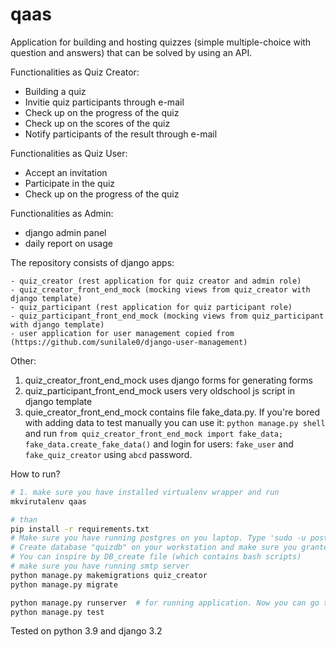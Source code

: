 # qaas

Application for building and hosting quizzes (simple multiple-choice with question and answers) that can be solved by using an API.

Functionalities as Quiz Creator:
- Building a quiz
- Invitie quiz participants through e-mail
- Check up on the progress of the quiz
- Check up on the scores of the quiz
- Notify participants of the result through e-mail

Functionalities as Quiz User:
- Accept an invitation
- Participate in the quiz
- Check up on the progress of the quiz

Functionalities as Admin:
- django admin panel
- daily report on usage


The repository consists of django apps:

    - quiz_creator (rest application for quiz creator and admin role)
    - quiz_creator_front_end_mock (mocking views from quiz_creator with django template)
    - quiz_participant (rest application for quiz participant role)
    - quiz_participant_front_end_mock (mocking views from quiz_participant with django template)
    - user application for user management copied from (https://github.com/sunilale0/django-user-management)

Other:
1. quiz_creator_front_end_mock uses django forms for generating forms
2. quiz_participant_front_end_mock users very oldschool js script in django template
3. quie_creator_front_end_mock contains file fake_data.py. If you're bored with adding data to test manually you can use it:
`python manage.py shell` and run `from quiz_creator_front_end_mock import fake_data; fake_data.create_fake_data()` and login for users:
`fake_user` and `fake_quiz_creator` using `abcd` password.

How to run?
```bash
# 1. make sure you have installed virtualenv wrapper and run
mkvirutalenv qaas

# than
pip install -r requirements.txt
# Make sure you have running postgres on you laptop. Type 'sudo -u postgres pqsl' to check. If you don't want you can change your db to sqllite.
# Create database "quizdb" on your workstation and make sure you granted your user all privileges to them.
# You can inspire by DB_create file (which contains bash scripts)
# make sure you have running smtp server
python manage.py makemigrations quiz_creator
python manage.py migrate

python manage.py runserver  # for running application. Now you can go to http://localhost:8000
python manage.py test
```

Tested on python 3.9 and django 3.2
